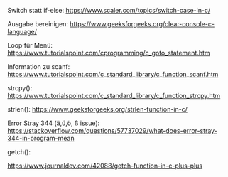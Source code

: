 Switch statt if-else:
https://www.scaler.com/topics/switch-case-in-c/

Ausgabe bereinigen:
https://www.geeksforgeeks.org/clear-console-c-language/

Loop für Menü:
https://www.tutorialspoint.com/cprogramming/c_goto_statement.htm


Information zu scanf:
https://www.tutorialspoint.com/c_standard_library/c_function_scanf.htm


strcpy():
https://www.tutorialspoint.com/c_standard_library/c_function_strcpy.htm

strlen():
https://www.geeksforgeeks.org/strlen-function-in-c/



Error Stray 344 (ä,ü,ö, ß issue):
https://stackoverflow.com/questions/57737029/what-does-error-stray-344-in-program-mean


getch():

https://www.journaldev.com/42088/getch-function-in-c-plus-plus
